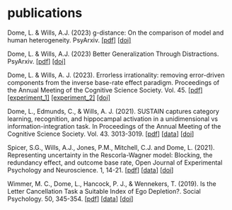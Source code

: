 # publications

Dome, L. & Wills, A.J. (2023) g-distance: On the comparison of model and human heterogeneity. PsyArxiv.
[[pdf]](https://psyarxiv.com/ygmcj/)
[[doi]](https://doi.org/10.31234/osf.io/ygmcj)

Dome, L. & Wills, A.J. (2023) Better Generalization Through Distractions. PsyArxiv.
[[pdf]](https://psyarxiv.com/eskr9/)
[[doi]](https://doi.org/10.31234/osf.io/eskr9)

Dome, L. & Wills, A. J. (2023). Errorless irrationality: removing error-driven components from the inverse base-rate effect paradigm. Proceedings of the Annual Meeting of the Cognitive Science Society. Vol. 45.
[[pdf]](https://psyarxiv.com/936bj/)
[[experiment_1]](https://osf.io/auwvt/)
[[experiment_2]](https://osf.io/2tmc4/)
[[doi]](https://doi.org/10.31234/osf.io/936bj)

Dome, L., Edmunds, C., & Wills, A. J. (2021). SUSTAIN captures category learning, recognition, and hippocampal activation in a unidimensional vs information-integration task. In Proceedings of the Annual Meeting of the Cognitive Science Society. Vol. 43. 3013-3019.
[[pdf](/pdf/dome2021sustain.pdf)]
[[data](https://osf.io/jc9xs/)]
[[doi](https://escholarship.org/uc/item/5r98q3dr)]

Spicer, S.G., Wills,  A.J., Jones, P.M., Mitchell, C.J. and Dome, L.  (2021). Representing uncertainty in the Rescorla-Wagner model: Blocking, the redundancy effect, and outcome base rate, Open Journal of Experimental Psychology and Neuroscience. 1, 14-21.
[[pdf](/pdf/spicer2021redundancy.pdf)]
[[data](https://osf.io/7u6re/)]
[[doi](https://doi.org/10.46221/ojepn.2021.6623)]

Wimmer, M. C., Dome, L., Hancock, P. J., & Wennekers, T. (2019). Is the Letter Cancellation Task a Suitable Index of Ego Depletion?. Social Psychology. 50, 345-354.
[[pdf](/pdf/wimmer2019ego-depletion.pdf)]
[[data](https://doi.org/10.6084/m9.figshare.7575581)]
[[doi](https://doi.org/10.1027/1864-9335/a000393)]
